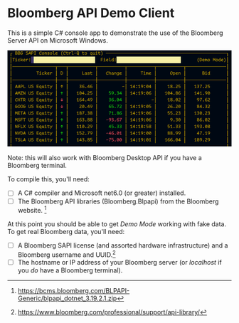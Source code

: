 # Bloomberg API Demo Client
This is a simple C# console app to demonstrate the use of the Bloomberg Server API on Microsoft Windows.

![screenshot](https://github.com/AlfredBr/Bloomberg-Server-API-Demo/blob/main/Bloomberg%20Demo%20App.png)

Note: this will also work with Bloomberg Desktop API if you have a Bloomberg terminal.

To compile this, you'll need:

- [ ] A C# compiler and Microsoft net6.0 (or greater) installed.
- [ ] The Bloomberg API libraries (Bloomberg.Blpapi) from the Bloomberg website. [^1]

At this point you should be able to get _Demo Mode_ working with fake data.  To get real Bloomberg data, you'll need:

- [ ] A Bloomberg SAPI license (and assorted hardware infrastructure) and a Bloomberg username and UUID.[^2]
- [ ] The hostname or IP address of your Bloomberg server (or *localhost* if you _do_ have a Bloomberg terminal).

[^1]: https://bcms.bloomberg.com/BLPAPI-Generic/blpapi_dotnet_3.19.2.1.zip
[^2]: https://www.bloomberg.com/professional/support/api-library/
